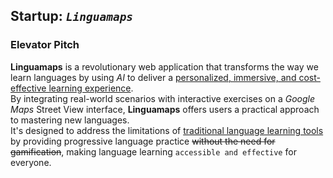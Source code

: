 ## Startup: *`Linguamaps`*

### Elevator Pitch

**Linguamaps** is a revolutionary web application that transforms the way we learn languages by using *AI* to deliver a <u> personalized, immersive, and cost-effective learning experience</u>.<br>By integrating real-world scenarios with interactive exercises on a *Google Maps* Street View interface, **Linguamaps** offers users a practical approach to mastering new languages.<br> It's designed to address the limitations of <u>traditional language learning tools</u> by providing progressive language practice ~~without the need for gamification~~, making language learning ``accessible and effective`` for everyone.
#